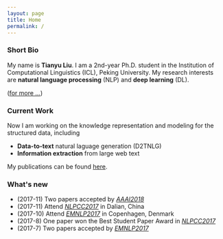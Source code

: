 ```yaml
---
layout: page
title: Home
permalink: /
---
```

### Short Bio 
My name is **Tianyu Liu**. I am a 2nd-year Ph.D. student in the Institution of Computational Linguistics (ICL), Peking University. My research interests are **natural language processing** (NLP) and **deep learning** (DL). 

([for more ...](/about))


### Current Work
Now I am working on the knowledge representation and modeling for the structured data, including
+  **Data-to-text** natural laguage generation (D2TNLG)
+ **Information extraction** from large web text

My publications can be found [here](/publications).

### What's new
+ (2017-11) Two papers accepted by [*AAAI2018*](https://aaai.org/Conferences/AAAI-18/)
+ (2017-11) Attend [*NLPCC2017*](http://tcci.ccf.org.cn/conference/2017/) in Dalian, China
+ (2017-10) Attend [*EMNLP2017*](http://emnlp2017.net/) in Copenhagen, Denmark
+ (2017-8) One paper won the Best Student Paper Award in [*NLPCC2017*](http://tcci.ccf.org.cn/conference/2017/)
+ (2017-7) Two papers accepted by [*EMNLP2017*](http://emnlp2017.net/)

 

